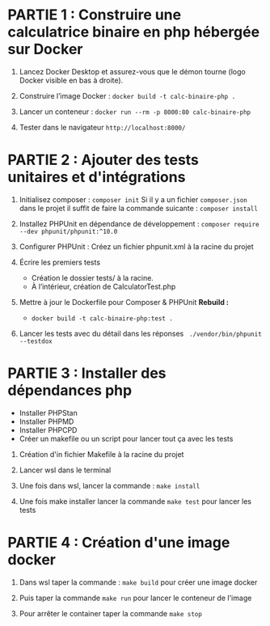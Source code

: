 # PARTIE 1 : Construire une calculatrice binaire en php hébergée sur Docker

1. Lancez Docker Desktop et assurez-vous que le démon tourne (logo Docker visible en bas à droite).

2. Construire l’image Docker :
`docker build -t calc-binaire-php .`

3.  Lancer un conteneur :
`docker run --rm -p 8000:80 calc-binaire-php`

4. Tester dans le navigateur
`http://localhost:8000/`

# PARTIE 2 : Ajouter des tests unitaires et d'intégrations

1. Initialisez composer :
`composer init`
Si il y a un fichier `composer.json` dans le projet il suffit de faire la commande suicante : `composer install`

2. Installez PHPUnit en dépendance de développement :
`composer require --dev phpunit/phpunit:^10.0`  


3. Configurer PHPUnit :
Créez un fichier phpunit.xml à la racine du projet

4. Écrire les premiers tests
    - Création le dossier tests/ à la racine.
    - À l’intérieur, création de CalculatorTest.php

5. Mettre à jour le Dockerfile pour Composer & PHPUnit
**Rebuild :** 
    - `docker build -t calc-binaire-php:test .`

6. Lancer les tests avec du détail dans les réponses
` ./vendor/bin/phpunit --testdox`

# PARTIE 3 : Installer des dépendances php

- Installer PHPStan
- Installer PHPMD
- Installer PHPCPD
- Créer un makefile ou un script pour lancer tout ça avec les tests 

1. Création d'in fichier Makefile à la racine du projet

2. Lancer wsl dans le terminal

3. Une fois dans wsl, lancer la commande : `make install`

4. Une fois make installer lancer la commande `make test` pour lancer les tests

# PARTIE 4 : Création d'une image docker

1. Dans wsl taper la commande : `make build` pour créer une image docker

2. Puis taper la commande `make run` pour lancer le conteneur de l'image

3. Pour arrêter le container taper la commande `make stop`